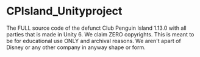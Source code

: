 # CPIsland_Unityproject
The FULL source code of the defunct Club Penguin Island 1.13.0 with all parties that is made in Unity 6. We claim ZERO copyrights. This is meant to be for educational use ONLY and archival reasons.  We aren't apart of Disney or any other company in anyway shape or form.
